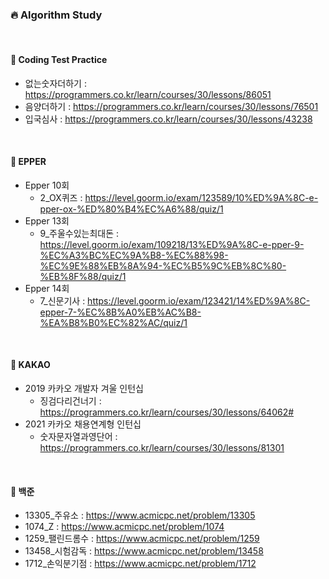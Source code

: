 <h3>🔥 Algorithm Study</h3>

</br>

<h4>📁 Coding Test Practice</h4>

  - 없는숫자더하기 : https://programmers.co.kr/learn/courses/30/lessons/86051</br>
  - 음양더하기 : https://programmers.co.kr/learn/courses/30/lessons/76501</br>
  - 입국심사 : https://programmers.co.kr/learn/courses/30/lessons/43238</br>
 
</br>

<h4>📁 EPPER</h4>

  - Epper 10회
      - 2_OX퀴즈 : https://level.goorm.io/exam/123589/10%ED%9A%8C-e-pper-ox-%ED%80%B4%EC%A6%88/quiz/1</br>
  - Epper 13회
      - 9_주울수있는최대돈 : https://level.goorm.io/exam/109218/13%ED%9A%8C-e-pper-9-%EC%A3%BC%EC%9A%B8-%EC%88%98-%EC%9E%88%EB%8A%94-%EC%B5%9C%EB%8C%80-%EB%8F%88/quiz/1</br>
  - Epper 14회
      - 7_신문기사 : https://level.goorm.io/exam/123421/14%ED%9A%8C-epper-7-%EC%8B%A0%EB%AC%B8-%EA%B8%B0%EC%82%AC/quiz/1</br>

</br>

<h4>📁 KAKAO</h4>

 - 2019 카카오 개발자 겨울 인턴십
    - 징검다리건너기 : https://programmers.co.kr/learn/courses/30/lessons/64062#</br>
 - 2021 카카오 채용연계형 인턴십
    - 숫자문자열과영단어 : https://programmers.co.kr/learn/courses/30/lessons/81301</br>

</br>

<h4>📁 백준</h4>

 - 13305_주유소 : https://www.acmicpc.net/problem/13305</br>
 - 1074_Z : https://www.acmicpc.net/problem/1074</br>
 - 1259_팰린드롬수 : https://www.acmicpc.net/problem/1259</br>
 - 13458_시험감독 : https://www.acmicpc.net/problem/13458</br>
 - 1712_손익분기점 : https://www.acmicpc.net/problem/1712</br>

</br>
